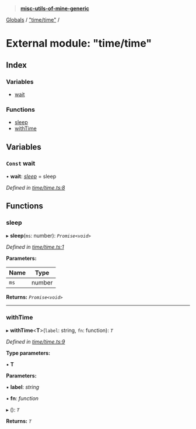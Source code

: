 > **[misc-utils-of-mine-generic](../README.md)**

[Globals](../globals.md) / ["time/time"](_time_time_.md) /

# External module: "time/time"

## Index

### Variables

* [wait](_time_time_.md#const-wait)

### Functions

* [sleep](_time_time_.md#sleep)
* [withTime](_time_time_.md#withtime)

## Variables

### `Const` wait

• **wait**: *[sleep](_time_time_.md#sleep)* =  sleep

*Defined in [time/time.ts:8](https://github.com/cancerberoSgx/misc-utils-of-mine/blob/30c5b7f/misc-utils-of-mine-generic/src/time/time.ts#L8)*

## Functions

###  sleep

▸ **sleep**(`ms`: number): *`Promise<void>`*

*Defined in [time/time.ts:1](https://github.com/cancerberoSgx/misc-utils-of-mine/blob/30c5b7f/misc-utils-of-mine-generic/src/time/time.ts#L1)*

**Parameters:**

Name | Type |
------ | ------ |
`ms` | number |

**Returns:** *`Promise<void>`*

___

###  withTime

▸ **withTime**<**T**>(`label`: string, `fn`: function): *`T`*

*Defined in [time/time.ts:9](https://github.com/cancerberoSgx/misc-utils-of-mine/blob/30c5b7f/misc-utils-of-mine-generic/src/time/time.ts#L9)*

**Type parameters:**

▪ **T**

**Parameters:**

▪ **label**: *string*

▪ **fn**: *function*

▸ (): *`T`*

**Returns:** *`T`*